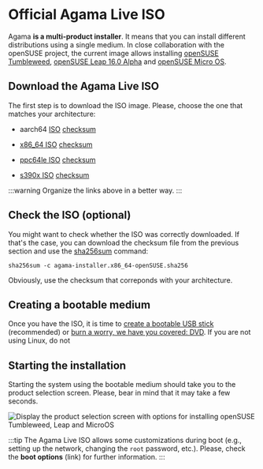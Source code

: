 # Official Agama Live ISO

Agama **is a multi-product installer**. It means that you can install different distributions using
a single medium. In close collaboration with the openSUSE project, the current image allows
installing [openSUSE Tumbleweed](https://www.opensuse.org/#Tumbleweed), [openSUSE Leap 16.0
Alpha](https://www.opensuse.org/#Leap) and [openSUSE Micro OS](https://get.opensuse.org/microos/).

## Download the Agama Live ISO

The first step is to download the ISO image. Please, choose the one that matches your architecture:

* aarch64
[ISO](https://download.opensuse.org/repositories/systemsmanagement:/Agama:/Devel/images/iso/agama-installer.aarch64-openSUSE.iso)
[checksum](https://download.opensuse.org/repositories/systemsmanagement:/Agama:/Devel/images/iso/agama-installer.aarch64-openSUSE.sha256)

* [x86_64
ISO](https://download.opensuse.org/repositories/systemsmanagement:/Agama:/Devel/images/iso/agama-installer.x86_64-openSUSE.iso)
[checksum](https://download.opensuse.org/repositories/systemsmanagement:/Agama:/Devel/images/iso/agama-installer.x86_64-openSUSE.sha256)

* [ppc64le
ISO](https://download.opensuse.org/repositories/systemsmanagement:/Agama:/Devel/images/iso/agama-installer.ppc64le-openSUSE.iso)
[checksum](https://download.opensuse.org/repositories/systemsmanagement:/Agama:/Devel/images/iso/agama-installer.ppc64le-openSUSE.sha256)

* [s390x
ISO](https://download.opensuse.org/repositories/systemsmanagement:/Agama:/Devel/images/iso/agama-installer.s390x-openSUSE.iso)
[checksum](https://download.opensuse.org/repositories/systemsmanagement:/Agama:/Devel/images/iso/agama-installer.s390x-openSUSE.sha256)

:::warning
Organize the links above in a better way.
:::

## Check the ISO (optional)

You might want to check whether the ISO was correctly downloaded. If that's the case, you can
download the checksum file from the previous section and use the
[sha256sum](https://manpages.opensuse.org/Tumbleweed/coreutils-doc/sha256sum.1.en.html) command:

```shell
sha256sum -c agama-installer.x86_64-openSUSE.sha256
```

Obviously, use the checksum that correponds with your architecture.

## Creating a bootable medium

Once you have the ISO, it is time to [create a bootable USB
stick](https://en.opensuse.org/SDB:Live_USB_stick) (recommended) or [burn a
worry, we have you covered:
DVD](https://en.opensuse.org/SDB:Download_help#Using_Linux). If you are not using Linux, do not

## Starting the installation

Starting the system using the bootable medium should take you to the product selection screen.
Please, bear in mind that it may take a few seconds.

![Display the product selection screen with options for installing openSUSE Tumbleweed, Leap and
MicroOS](./img/product-selection.png)

:::tip
The Agama Live ISO allows some customizations during boot (e.g., setting up the network, changing
the `root` password, etc.). Please, check the **boot options** (link) for further information.
:::
